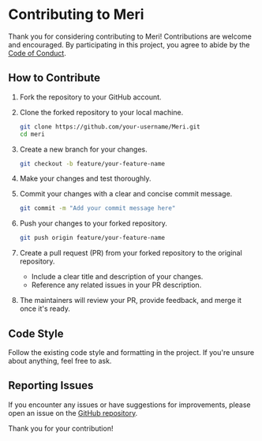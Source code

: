 # Contributing to Meri

Thank you for considering contributing to Meri! Contributions are welcome and encouraged. By participating in this project, you agree to abide by the [Code of Conduct](CODE_OF_CONDUCT.md).

## How to Contribute

1. Fork the repository to your GitHub account.
2. Clone the forked repository to your local machine.
   
   ```bash
   git clone https://github.com/your-username/Meri.git
   cd meri
   ```

3. Create a new branch for your changes.

   ```bash
   git checkout -b feature/your-feature-name
   ```

4. Make your changes and test thoroughly.

5. Commit your changes with a clear and concise commit message.

   ```bash
   git commit -m "Add your commit message here"
   ```

6. Push your changes to your forked repository.

   ```bash
   git push origin feature/your-feature-name
   ```

7. Create a pull request (PR) from your forked repository to the original repository.

   - Include a clear title and description of your changes.
   - Reference any related issues in your PR description.

8. The maintainers will review your PR, provide feedback, and merge it once it's ready.

## Code Style

Follow the existing code style and formatting in the project. If you're unsure about anything, feel free to ask.

## Reporting Issues

If you encounter any issues or have suggestions for improvements, please open an issue on the [GitHub repository](https://github.com/Mirged/Meri/issues).

Thank you for your contribution!
